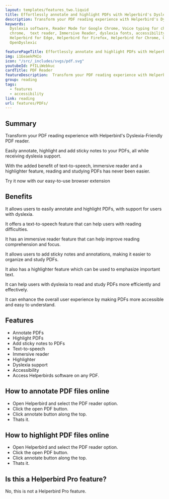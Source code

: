 ```yaml
---
layout: templates/features_two.liquid
title: Effortlessly annotate and highlight PDFs with Helperbird's Dyslexia-Friendly PDF reader
description: Transform your PDF reading experience with Helperbird's Dyslexia-Friendly PDF reader. Easily annotate, highlight and add sticky notes to your PDFs, all while receiving dyslexia support. With the added benefit of text-to-speech, immersive reader and a highlighter feature, reading and studying PDFs has never been easier. Try it now with our easy-to-use browser extension
keywords:
  Dyslexia software, Reader Mode for Google Chrome, Voice typing for chrome, Text to speech for
  chrome,  text reader, Immersive Reader, dyslexia fonts, accessibility software, dyslexia software,
  Helperbird for Edge, Helperbird for Firefox, Helperbird for Chrome, Opendyslexic for Chrome,
  OpenDyslexic

featurePageTitle: Effortlessly annotate and highlight PDFs with Helperbird's Dyslexia-Friendly PDF reader
img: i1EeaekPHIo
icon: "/src/_includes/svgs/pdf.svg"
youtubeId: PfILiWebkuc
cardTitle: PDF Reader
featureDescription:  Transform your PDF reading experience with Helperbird's Dyslexia-Friendly PDF reader. Easily annotate, highlight and add sticky notes to your PDFs, all while receiving dyslexia support.
group: reading
tags: 
  - features
  - accessibility
link: reading
url: features/PDFs/
---
```



## Summary

Transform your PDF reading experience with Helperbird's Dyslexia-Friendly PDF reader. 

Easily annotate, highlight and add sticky notes to your PDFs, all while receiving dyslexia support. 

With the added benefit of text-to-speech, immersive reader and a highlighter feature, reading and studying PDFs has never been easier. 

Try it now with our easy-to-use browser extension


## Benefits

It allows users to easily annotate and highlight PDFs, with support for users with dyslexia.

It offers a text-to-speech feature that can help users with reading difficulties.

It has an immersive reader feature that can help improve reading comprehension and focus.

It allows users to add sticky notes and annotations, making it easier to organize and study PDFs.

It also has a highlighter feature which can be used to emphasize important text.

It can help users with dyslexia to read and study PDFs more efficiently and effectively.

It can enhance the overall user experience by making PDFs more accessible and easy to understand.

## Features
- Annotate PDFs
- Highlight PDFs
- Add sticky notes to PDFs
- Text-to-speech
- Immersive reader
- Highlighter
- Dyslexia support
- Accessibility
- Access Helperbirds software on any PDF.



      





## How to annotate PDF files online

- Open Helperbird and select the PDF reader option.
- Click the open PDF button.
- Click annotate button along the top.
- Thats it.
      





## How to highlight PDF files online

- Open Helperbird and select the PDF reader option.
- Click the open PDF button.
- Click annotate button along the top.
- Thats it.


## Is this a Helperbird Pro feature?

No, this is not a Helperbird Pro feature.
      
